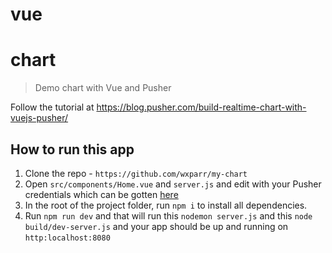 # vue
# chart

> Demo chart with Vue and Pusher

Follow the tutorial at https://blog.pusher.com/build-realtime-chart-with-vuejs-pusher/


## How to run this app

1. Clone the repo - `https://github.com/wxparr/my-chart`
2. Open `src/components/Home.vue` and `server.js` and edit with your Pusher credentials which can be gotten [here](http://pusher.com)
3. In the root of the project folder, run `npm i` to install all dependencies.
4. Run `npm run dev` and that will run this `nodemon server.js` and this `node build/dev-server.js` and your app should be up and running on `http:localhost:8080`

